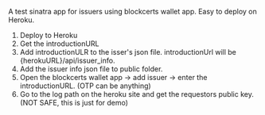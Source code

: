 A test sinatra app for issuers using blockcerts wallet app. 
Easy to deploy on Heroku. 
1. Deploy to Heroku 
2. Get the introductionURL
3. Add introductionULR to the isser's json file. 
introductionUrl will be {herokuURL}/api/issuer_info.
4. Add the issuer info json file to public folder.
5. Open the blockcerts wallet app -> add issuer -> enter the introductionURL. (OTP can be anything)
6. Go to the log path on the heroku site and get the requestors public key. (NOT SAFE, this is just for demo)

